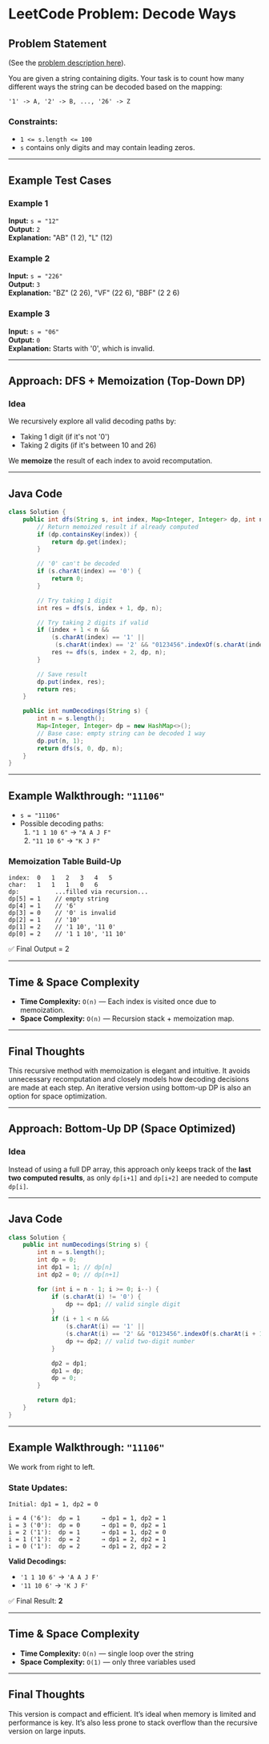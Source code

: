 # LeetCode Problem: Decode Ways

## Problem Statement

(See the [problem description here](https://leetcode.com/problems/decode-ways/)).

You are given a string containing digits. Your task is to count how many different ways the string can be decoded based on the mapping:

```
'1' -> A, '2' -> B, ..., '26' -> Z
```

### Constraints:
- `1 <= s.length <= 100`
- `s` contains only digits and may contain leading zeros.

---

## Example Test Cases

### Example 1
**Input:** `s = "12"`  
**Output:** `2`  
**Explanation:** "AB" (1 2), "L" (12)

### Example 2
**Input:** `s = "226"`  
**Output:** `3`  
**Explanation:** "BZ" (2 26), "VF" (22 6), "BBF" (2 2 6)

### Example 3
**Input:** `s = "06"`  
**Output:** `0`  
**Explanation:** Starts with '0', which is invalid.

---

## Approach: DFS + Memoization (Top-Down DP)

### Idea

We recursively explore all valid decoding paths by:
- Taking 1 digit (if it's not '0')
- Taking 2 digits (if it's between 10 and 26)

We **memoize** the result of each index to avoid recomputation.

---

## Java Code

```java
class Solution {
    public int dfs(String s, int index, Map<Integer, Integer> dp, int n) {
        // Return memoized result if already computed
        if (dp.containsKey(index)) {
            return dp.get(index);
        }

        // '0' can't be decoded
        if (s.charAt(index) == '0') {
            return 0;
        }

        // Try taking 1 digit
        int res = dfs(s, index + 1, dp, n);

        // Try taking 2 digits if valid
        if (index + 1 < n &&
            (s.charAt(index) == '1' ||
             (s.charAt(index) == '2' && "0123456".indexOf(s.charAt(index + 1)) != -1))) {
            res += dfs(s, index + 2, dp, n);
        }

        // Save result
        dp.put(index, res);
        return res;
    }

    public int numDecodings(String s) {
        int n = s.length();
        Map<Integer, Integer> dp = new HashMap<>();
        // Base case: empty string can be decoded 1 way
        dp.put(n, 1);
        return dfs(s, 0, dp, n);
    }
}
```

---

## Example Walkthrough: `"11106"`

- `s = "11106"`
- Possible decoding paths:
  1. `"1 1 10 6"` → `"A A J F"`
  2. `"11 10 6"` → `"K J F"`

### Memoization Table Build-Up

```
index:  0   1   2   3   4   5
char:   1   1   1   0   6
dp:          ...filled via recursion...
dp[5] = 1    // empty string
dp[4] = 1    // '6'
dp[3] = 0    // '0' is invalid
dp[2] = 1    // '10'
dp[1] = 2    // '1 10', '11 0'
dp[0] = 2    // '1 1 10', '11 10'
```

✅ Final Output = 2

---

## Time & Space Complexity

- **Time Complexity:** `O(n)` — Each index is visited once due to memoization.
- **Space Complexity:** `O(n)` — Recursion stack + memoization map.

---

## Final Thoughts

This recursive method with memoization is elegant and intuitive. It avoids unnecessary recomputation and closely models how decoding decisions are made at each step. An iterative version using bottom-up DP is also an option for space optimization.


---

## Approach: Bottom-Up DP (Space Optimized)

### Idea

Instead of using a full DP array, this approach only keeps track of the **last two computed results**, as only `dp[i+1]` and `dp[i+2]` are needed to compute `dp[i]`.

---

## Java Code

```java
class Solution {
    public int numDecodings(String s) {
        int n = s.length();
        int dp = 0;
        int dp1 = 1; // dp[n]
        int dp2 = 0; // dp[n+1]

        for (int i = n - 1; i >= 0; i--) {
            if (s.charAt(i) != '0') {
                dp += dp1; // valid single digit
            }
            if (i + 1 < n &&
                (s.charAt(i) == '1' ||
                (s.charAt(i) == '2' && "0123456".indexOf(s.charAt(i + 1)) != -1))) {
                dp += dp2; // valid two-digit number
            }

            dp2 = dp1;
            dp1 = dp;
            dp = 0;
        }

        return dp1;
    }
}
```

---

## Example Walkthrough: `"11106"`

We work from right to left.

### State Updates:

```
Initial: dp1 = 1, dp2 = 0

i = 4 ('6'):  dp = 1      → dp1 = 1, dp2 = 1
i = 3 ('0'):  dp = 0      → dp1 = 0, dp2 = 1
i = 2 ('1'):  dp = 1      → dp1 = 1, dp2 = 0
i = 1 ('1'):  dp = 2      → dp1 = 2, dp2 = 1
i = 0 ('1'):  dp = 2      → dp1 = 2, dp2 = 2
```

**Valid Decodings:**
- `'1 1 10 6'` → `'A A J F'`
- `'11 10 6'` → `'K J F'`

✅ Final Result: **2**

---

## Time & Space Complexity

- **Time Complexity:** `O(n)` — single loop over the string
- **Space Complexity:** `O(1)` — only three variables used

---

## Final Thoughts

This version is compact and efficient. It’s ideal when memory is limited and performance is key. It’s also less prone to stack overflow than the recursive version on large inputs.
